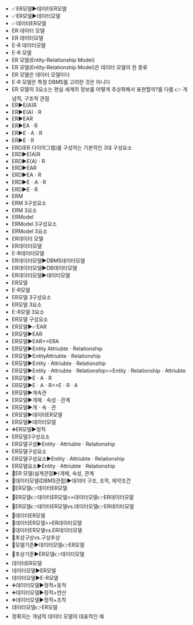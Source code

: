 ﻿- ✅ER모델▶️데이터ER모델
- ✅ER모델▶️데이터모델
- ✅데이터ER모델
- ER 데이터 모델
- ER 데이터모델
- E-R 데이터모델
- E-R 모델
- ER 모델(Entity-Relationship Model)
- ER 모델(Entity-Relationship Model)은 데이터 모델의 한 종류
- ER 모델은 데이터 모델이다
- E-R 모델은 특정 DBMS를 고려한 것은 아니다
- ER 모델의 3요소는 현실 세계의 정보를 어떻게 추상화해서 표현할까?를 다룸 👉 개념적, 구조적 관점
- ER▶️E(A)R
- ER▶️E(A)ㆍR
- ER▶️EAR
- ER▶️EAㆍR
- ER▶️EㆍAㆍR
- ER▶️EㆍR
- ERD(ER 다이어그램)를 구성하는 기본적인 3대 구성요소
- ERD▶️E(A)R
- ERD▶️E(A)ㆍR
- ERD▶️EAR
- ERD▶️EAㆍR
- ERD▶️EㆍAㆍR
- ERD▶️EㆍR
- ERM
- ERM 3구성요소
- ERM 3요소
- ERModel
- ERModel 3구성요소
- ERModel 3요소
- ER데이터 모델
- ER데이터모델
- E-R데이터모델
- ER데이터모델▶️DBMS데이터모델
- ER데이터모델▶️DB데이터모델
- ER데이터모델▶️데이터모델
- ER모델
- E-R모델
- ER모델 3구성요소
- ER모델 3요소
- E-R모델 3요소
- ER모델 구성요소
- ER모델▶️✅EAR
- ER모델▶️EAR
- ER모델▶️EAR>>ERA
- ER모델▶️Entity AttriubteㆍRelationship
- ER모델▶️EntityAttriubteㆍRelationship
- ER모델▶️EntityㆍAttriubteㆍRelationship
- ER모델▶️EntityㆍAttriubteㆍRelationship>>EntityㆍRelationshipㆍAttriubte
- ER모델▶️EㆍAㆍR
- ER모델▶️EㆍAㆍR>>EㆍRㆍA
- ER모델▶️개속관
- ER모델▶️개체ㆍ속성ㆍ관계
- ER모델▶️개ㆍ속ㆍ관
- ER모델▶️데이터ER모델
- ER모델▶️데이터모델
- ➕ER모델▶️정적
- ER모델3구성요소
- ER모델구성▶️EntityㆍAttriubteㆍRelationship
- ER모델구성요소
- ER모델구성요소▶️EntityㆍAttriubteㆍRelationship
- ER모델요소▶️EntityㆍAttriubteㆍRelationship
- 📌ER 모델(설계관점▶️)개체, 속성, 관계
- 📌데이터모델(DBMS관점)▶️데이터 구조, 조작, 제약조건
- 🔎ER모델👉데이터ER모델
- 🔎ER모델👉데이터ER모델>>데이터모델👉ER데이터모델
- 🔎ER모델👉데이터ER모델vs.데이터모델👉ER데이터모델
- 🔎데이터ER모델
- 🔎데이터ER모델>>ER데이터모델
- 🔎데이터ER모델vs.ER데이터모델
- 🔎추상구상vs.구상추상
- 🚩모델기준▶️데이터모델👉ER모델
- 🚩추상기준▶️ER모델👉데이터모델
- 데이터ER모델
- 데이터모델▶️ER모델
- 데이터모델▶️E-R모델
- ➕데이터모델▶️정적+동적
- ➕데이터모델▶️정적+연산
- ➕데이터모델▶️정적+조작
- 데이터모델👉ER모델
- 정확히는 개념적 데이터 모델의 대표적인 예
